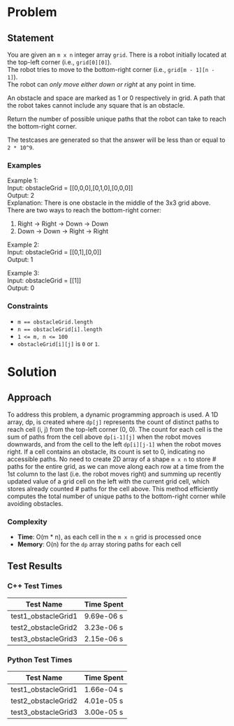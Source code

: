 # Problem

## Statement
You are given an `m x n` integer array `grid`. There is a robot initially located at the top-left corner (i.e., `grid[0][0]`). \
The robot tries to move to the bottom-right corner (i.e., `grid[m - 1][n - 1]`). \
The robot can _only move either down or right_ at any point in time.

An obstacle and space are marked as 1 or 0 respectively in grid. A path that the robot takes cannot include any square that is an obstacle.

Return the number of possible unique paths that the robot can take to reach the bottom-right corner.

The testcases are generated so that the answer will be less than or equal to `2 * 10^9`.

### Examples
Example 1:\
Input: obstacleGrid = [[0,0,0],[0,1,0],[0,0,0]]\
Output: 2\
Explanation: There is one obstacle in the middle of the 3x3 grid above. \
There are two ways to reach the bottom-right corner:
1. Right -> Right -> Down -> Down
2. Down -> Down -> Right -> Right

Example 2:\
Input: obstacleGrid = [[0,1],[0,0]]\
Output: 1

Example 3:\
Input: obstacleGrid = [[1]]\
Output: 0

### Constraints
- `m == obstacleGrid.length`
- `n == obstacleGrid[i].length`
- `1 <= m, n <= 100`
- `obstacleGrid[i][j]` is `0` or `1`.


# Solution

## Approach
To address this problem, a dynamic programming approach is used. A 1D array, dp, is created where `dp[j]` represents the count of distinct paths to reach cell (i, j) from the top-left corner (0, 0). The count for each cell is the sum of paths from the cell above `dp[i-1][j]` when the robot moves downwards, and from the cell to the left `dp[i][j-1]` when the robot moves right. If a cell contains an obstacle, its count is set to 0, indicating no accessible paths. 
No need to create 2D array of a shape `m x n` to store # paths for the entire grid, as we can move along each row at a time from the 1st column to the last (i.e. the robot moves right) and summing up recently updated value of a grid cell on the left with the current grid cell, which stores already counted # paths for the cell above.
This method efficiently computes the total number of unique paths to the bottom-right corner while avoiding obstacles.

### Complexity
- __Time__: O(m * n), as each cell in the `m x n` grid is processed once
- __Memory__: O(n) for the `dp` array storing paths for each cell

## Test Results

### C++ Test Times
| Test Name | Time Spent |
| --- | --- |
| test1_obstacleGrid1 | 9.69e-06 s |
| test2_obstacleGrid2 | 3.23e-06 s |
| test3_obstacleGrid3 | 2.15e-06 s |

### Python Test Times
| Test Name | Time Spent |
| --- | --- |
| test1_obstacleGrid1 | 1.66e-04 s |
| test2_obstacleGrid2 | 4.01e-05 s |
| test3_obstacleGrid3 | 3.00e-05 s |

